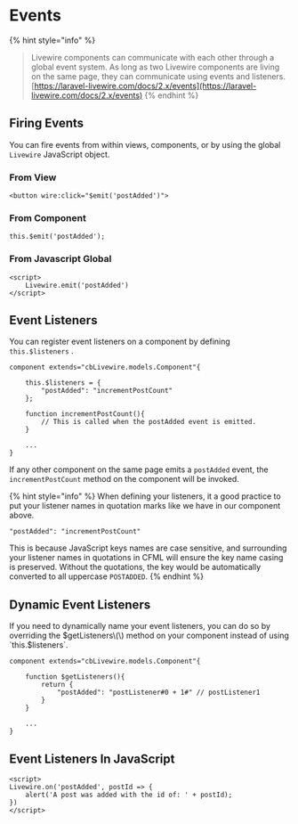 # Events

{% hint style="info" %}
> Livewire components can communicate with each other through a global event system. As long as two Livewire components are living on the same page, they can communicate using events and listeners. [https://laravel-livewire.com/docs/2.x/events](https://laravel-livewire.com/docs/2.x/events)
{% endhint %}

## Firing Events

You can fire events from within views, components, or by using the global `Livewire` JavaScript object.

### From View

```text
<button wire:click="$emit('postAdded')">
```

### From Component

```text
this.$emit('postAdded');
```

### From Javascript Global

```text
<script>
    Livewire.emit('postAdded')
</script>
```

## Event Listeners

You can register event listeners on a component by defining `this.$listeners` .

```text
component extends="cbLivewire.models.Component"{

	this.$listeners = {
		"postAdded": "incrementPostCount"
	};

	function incrementPostCount(){
		// This is called when the postAdded event is emitted.
	}

	...
}
```

If any other component on the same page emits a `postAdded` event, the `incrementPostCount` method on the component will be invoked. 

{% hint style="info" %}
When defining your listeners, it a good practice to put your listener names in quotation marks like we have in our component above.   
  
`"postAdded": "incrementPostCount"`

This is because JavaScript keys names are case sensitive, and surrounding your listener names in quotations in CFML will ensure the key name casing is preserved. Without the quotations, the key would be automatically converted to all uppercase `POSTADDED`.
{% endhint %}



## Dynamic Event Listeners

If you need to dynamically name your event listeners, you can do so by overriding the $getListeners\(\) method on your component instead of using `this.$listeners`.

```text
component extends="cbLivewire.models.Component"{

	function $getListeners(){
		return {
			"postAdded": "postListener#0 + 1#" // postListener1
		}
	}

	...
}
```

## Event Listeners In JavaScript

```text
<script>
Livewire.on('postAdded', postId => {
    alert('A post was added with the id of: ' + postId);
})
</script>
```

